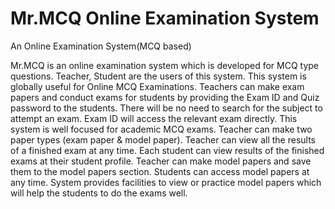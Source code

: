 # Mr.MCQ Online Examination System
An Online Examination System(MCQ based)

Mr.MCQ is an online examination system which is developed for MCQ type questions. Teacher, Student are the users of this system. This system is globally useful for Online MCQ Examinations. Teachers can make exam papers and conduct exams for students by providing the Exam ID and Quiz password to the students. There will be no need to search for the subject to attempt an exam. Exam ID will access the relevant exam directly.
This system is well focused for academic MCQ exams. Teacher can make two paper types (exam paper & model paper). Teacher can view all the results of a finished exam at any time. Each student can view results of the finished exams at their student profile. 
Teacher can make model papers and save them to the model papers section. Students can access model papers at any time. System provides facilities to view or practice model papers which will help the students to do the exams well.
